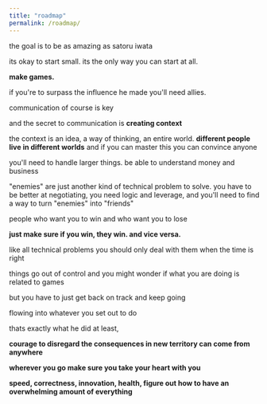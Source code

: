 ```yaml
---
title: "roadmap"
permalink: /roadmap/
---
```


the goal is to be as amazing as satoru iwata

its okay to start small. its the only way you can start at all.

<b>make games.</b>

if you're to surpass the influence he made you'll need allies.

communication of course is key

and the secret to communication is <b>creating context</b>

the context is an idea, a way of thinking, an entire world. <b>different people live in different worlds</b> and if you can master this you can convince anyone

you'll need to handle larger things. be able to understand money and business

"enemies" are just another kind of technical problem to solve. you have to be better at negotiating, you need logic and leverage, and you'll need to find a way to turn "enemies" into "friends"

people who want you to win and who want you to lose

<b>just make sure if you win, they win. and vice versa.</b>

like all technical problems you should only deal with them when the time is right

things go out of control and you might wonder if what you are doing is related to games

but you have to just get back on track and keep going

flowing into whatever you set out to do

thats exactly what he did at least, 

<b>courage to disregard the consequences in new territory can come from anywhere</b>

<b>wherever you go make sure you take your heart with you</b>

<b>speed, correctness, innovation, health, figure out how to have an overwhelming amount of everything</b>
